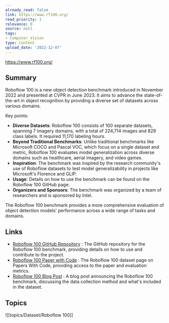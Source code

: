```yaml
---
already_read: false
link: https://www.rf100.org/
read_priority: 1
relevance: 0
source: null
tags:
- Computer_Vision
type: Content
upload_date: '2022-12-07'
---
```


https://www.rf100.org/
## Summary

Roboflow 100 is a new object detection benchmark introduced in November 2022 and presented at CVPR in June 2023. It aims to advance the state-of-the-art in object recognition by providing a diverse set of datasets across various domains.

Key points:

- **Diverse Datasets**: Roboflow 100 consists of 100 separate datasets, spanning 7 imagery domains, with a total of 224,714 images and 829 class labels. It required 11,170 labeling hours.
- **Beyond Traditional Benchmarks**: Unlike traditional benchmarks like Microsoft COCO and Pascal VOC, which focus on a single dataset and metric, Roboflow 100 evaluates model generalization across diverse domains such as healthcare, aerial imagery, and video games.
- **Inspiration**: The benchmark was inspired by the research community's use of Roboflow datasets to test model generalizability in projects like Microsoft's Florence and GLIP.
- **Usage**: Details on how to use the benchmark can be found on the Roboflow 100 GitHub page.
- **Organizers and Sponsors**: The benchmark was organized by a team of researchers and is sponsored by Intel.

The Roboflow 100 benchmark provides a more comprehensive evaluation of object detection models' performance across a wide range of tasks and domains.
## Links

- [Roboflow 100 GitHub Repository](https://github.com/roboflow/roboflow-100-benchmark) : The GitHub repository for the Roboflow 100 benchmark, providing details on how to use and contribute to the project.
- [Roboflow 100 Paper with Code](https://paperswithcode.com/dataset/rf100) : The Roboflow 100 dataset page on Papers With Code, providing access to the paper and evaluation metrics.
- [Roboflow 100 Blog Post](https://blog.roboflow.com/roboflow-100/) : A blog post announcing the Roboflow 100 benchmark, discussing the data collection method and what's included in the dataset.

## Topics

![[topics/Dataset/Roboflow 100]]